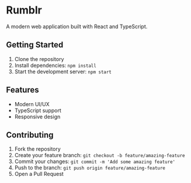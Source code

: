 # Rumblr

A modern web application built with React and TypeScript.

## Getting Started

1. Clone the repository
2. Install dependencies: `npm install`
3. Start the development server: `npm start`

## Features

- Modern UI/UX
- TypeScript support
- Responsive design

## Contributing

1. Fork the repository
2. Create your feature branch: `git checkout -b feature/amazing-feature`
3. Commit your changes: `git commit -m 'Add some amazing feature'`
4. Push to the branch: `git push origin feature/amazing-feature`
5. Open a Pull Request 